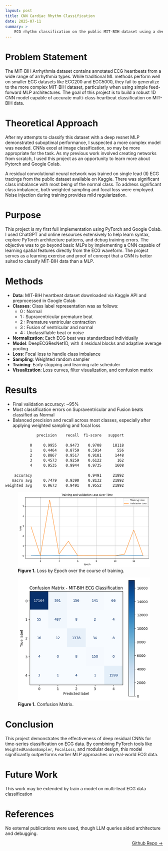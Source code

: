 ```yaml
---
layout: post
title: CNN Cardiac Rhythm Classification
date: 2025-07-11
summary: >
    ECG rhythm classification on the public MIT-BIH dataset using a deep residual CNN
---
```


# Problem Statement  
The MIT-BIH Arrhythmia dataset contains annotated ECG heartbeats from a wide range of arrhythmia types. While traditional ML methods perform well on smaller ECG datasets like ECG200 and ECG5000, they fail to generalize to the more complex MIT-BIH dataset, particularly when using simple feed-forward MLP architectures. The goal of this project is to build a robust 1D CNN model capable of accurate multi-class heartbeat classification on MIT-BIH data.

# Theoretical Approach  
After my attempts to classify this dataset with a deep resnet MLP demonstrated suboptimal performance, I suspected a more complex model was needed.  CNNs excel at image classification, so may be more appropriate for the task.  As my previous work involved creating networks from scratch, I used this project as an opportunity to learn more about Pytorch and Google Colab.

A residual convolutional neural network was trained on single lead (II) ECG tracings from the public dataset available on Kaggle. There was significant class imbalance with most being of the normal class. To address significant class imbalance, both weighted sampling and focal loss were employed. Noise injection during training provides mild regularization.

# Purpose  
This project is my first full implementation using PyTorch and Google Colab. I used ChatGPT and online resources extensively to help learn syntax, explore PyTorch architecture patterns, and debug training errors. The objective was to go beyond basic MLPs by implementing a CNN capable of learning spatial features directly from the ECG waveform. The project serves as a learning exercise and proof of concept that a CNN is better suited to classify MIT-BIH data than a MLP.

# Methods  
- **Data**: MIT-BIH heartbeat dataset downloaded via Kaggle API and preprocessed in Google Colab
- **Classes**: Class label representation was as follows:
    - 0 : Normal
    - 1 : Supraventricular premature beat
    - 2 : Premature ventricular contraction
    - 3 : Fusion of ventricular and normal
    - 4 : Unclassifiable beat or noise
- **Normalization**: Each ECG beat was standardized individually  
- **Model**: DeepECGResNet1D, with 4 residual blocks and adaptive average pooling  
- **Loss**: Focal loss to handle class imbalance  
- **Sampling**: Weighted random sampler  
- **Training**: Early stopping and learning rate scheduler  
- **Visualization**: Loss curves, filter visualization, and confusion matrix  

# Results  
- Final validation accuracy: ~95%  
- Most classification errors on Supraventricular and Fusion beats classified as Normal
- Balanced precision and recall across most classes, especially after applying weighted sampling and focal loss

```
              precision    recall  f1-score   support

           0     0.9955    0.9473    0.9708     18118
           1     0.4464    0.8759    0.5914       556
           2     0.8867    0.9517    0.9181      1448
           3     0.4573    0.9259    0.6122       162
           4     0.9535    0.9944    0.9735      1608

    accuracy                         0.9491     21892
   macro avg     0.7479    0.9390    0.8132     21892
weighted avg     0.9673    0.9491    0.9552     21892
```

<figure>
  <img src="/assets/MIT_CNN_performance.png" alt="Loss by Epoch chart showing improvement over training" />
  <figcaption><strong>Figure 1.</strong> Loss by Epoch over the course of training.</figcaption>
</figure> 

<figure>
  <img src="/assets/MIT_CNN_CM.png" alt="Confusion Matrix" />
  <figcaption><strong>Figure 1.</strong> Confusion Matrix.</figcaption>
</figure> 

# Conclusion  
This project demonstrates the effectiveness of deep residual CNNs for time-series classification on ECG data. By combining PyTorch tools like `WeightedRandomSampler`, `FocalLoss`, and modular design, this model significantly outperforms earlier MLP approaches on real-world ECG data.

# Future Work  
This work may be extended by train a model on multi-lead ECG data classification

# References  
No external publications were used, though LLM queries aided architecture and debugging.

<a href="https://github.com/dmeverly/MIT_CNN" style="display: block; text-align:right;" target = "_blank">  Github Repo -> </a>  